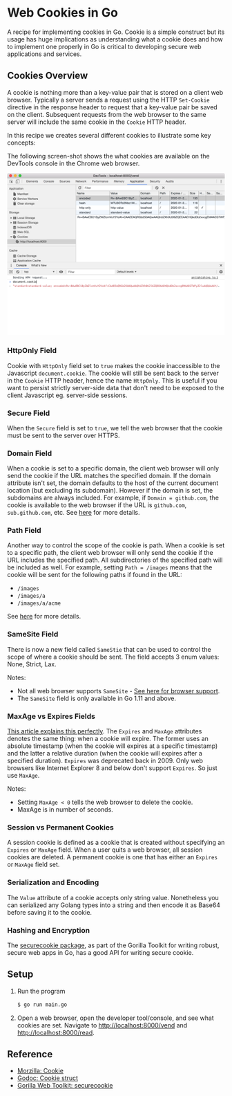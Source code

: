 # Web Cookies in Go

A recipe for implementing cookies in Go. Cookie is a simple construct but its usage has huge implications as understanding what a cookie does and how to implement one properly in Go is critical to developing secure web applications and services.

## Cookies Overview

A cookie is nothing more than a key-value pair that is stored on a client web browser. Typically a server sends a request using the HTTP `Set-Cookie` directive in the response header to request that a key-value pair be saved on the client. Subsequent requests from the web browser to the same server will include the same cookie in the `Cookie` HTTP header. 

In this recipe we creates several different cookies to illustrate some key concepts:

The following screen-shot shows the what cookies are available on the DevTools console in the Chrome web browser.

![Chrome](images/chrome-developer-tool.png)

### HttpOnly Field
 
Cookie with `HttpOnly` field set to `true` makes the cookie inaccessible to the Javascript `document.cookie`. The cookie will still be sent back to the server in the `Cookie` HTTP header, hence the name `HttpOnly`. This is useful if you want to persist strictly server-side data that don't need to be exposed to the client Javascript eg. server-side sessions. 

### Secure Field

When the `Secure` field is set to `true`, we tell the web browser that the cookie must be sent to the server over HTTPS.

### Domain Field

When a cookie is set to a specific domain, the client web browser will only send the cookie if the URL matches the specified domain. If the domain attribute isn't set, the domain defaults to the host of the current document location (but excluding its subdomain). However if the domain is set, the subdomains are always included. For example, if `Domain = github.com`, the cookie is available to the web browser if the URL is `github.com`, `sub.github.com`, etc. See [here](https://developer.mozilla.org/en-US/docs/Web/HTTP/Cookies) for more details.

### Path Field

Another way to control the scope of the cookie is path. When a cookie is set to a specific path, the client web browser will only send the cookie if the URL includes the specified path. All subdirectories of the specified path will be included as well. For example, setting `Path = /images` means that the cookie will be sent for the following paths if found in the URL:

* `/images`
* `/images/a`
* `/images/a/acme`

See [here](https://developer.mozilla.org/en-US/docs/Web/HTTP/Cookies) for more details.

### SameSite Field

There is now a new field called `SameStie` that can be used to control the scope of where a cookie should be sent. The field accepts 3 enum values: None, Strict, Lax.

Notes:

* Not all web browser supports `SameSite` - [See here for browser support](https://developer.mozilla.org/en-US/docs/Web/HTTP/headers/Set-Cookie#Browser_compatibility).
* The `SameSite` field is only available in Go 1.11 and above.

### MaxAge vs Expires Fields

[This article explains this perfectly](https://mrcoles.com/blog/cookies-max-age-vs-expires/). The `Expires` and `MaxAge` attributes denotes the same thing: when a cookie will expire. The former uses an absolute timestamp (when the cookie will expires at a specific timestamp) and the latter a relative duration (when the cookie will expires after a specified duration). `Expires` was deprecated back in 2009. Only web browsers like Internet Explorer 8 and below don't support `Expires`. So just use `MaxAge`. 

Notes: 

* Setting `MaxAge < 0` tells the web browser to delete the cookie.
* MaxAge is in number of seconds.

### Session vs Permanent Cookies

A session cookie is defined as a cookie that is created without specifying an `Expires` or `MaxAge` field. When a user quits a web browser, all session cookies are deleted. A permanent cookie is one that has either an `Expires` or `MaxAge` field set.

### Serialization and Encoding

The `Value` attribute of a cookie accepts only string value. Nonetheless you can serialized any Golang types into a string and then encode it as Base64 before saving it to the cookie.

### Hashing and Encryption

The [securecookie package](https://github.com/gorilla/securecookie), as part of the Gorilla Toolkit for writing robust, secure web apps in Go, has a good API for writing secure cookie.

## Setup

1. Run the program

   ```bash
   $ go run main.go
   ```
   
1. Open a web browser, open the developer tool/console, and see what cookies are set. Navigate to <http://localhost:8000/vend> and <http://localhost:8000/read>.
   
## Reference

* [Morzilla: Cookie](https://developer.mozilla.org/en-US/docs/Web/HTTP/Cookies)
* [Godoc: Cookie struct](https://golang.org/pkg/net/http/#Cookie)
* [Gorilla Web Toolkit: securecookie](https://www.gorillatoolkit.org/pkg/securecookie)
